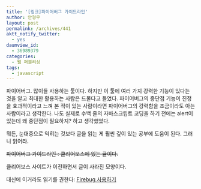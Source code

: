 ```yaml
---
title: '[링크]파이어버그 가이드라인'
author: 안형우
layout: post
permalink: /archives/441
aktt_notify_twitter:
  - yes
daumview_id:
  - 36989379
categories:
  - 웹 퍼블리싱
tags:
  - javascript
---
```

파이어버그. 많이들 사용하는 툴이다. 하지만 이 툴에 여러 가지 강력한 기능이 있다는 것을 알고 최대한 활용하는 사람은 드물다고 들었다. 파이어버그의 중단점 기능이 진정을 효과적이라고 느껴 본 적이 있는 사람이라면 파이어버그의 강력함을 조금이라도 아는 사람이라고 생각한다. 나도 실제로 수백 줄의 자바스크립트 코딩을 하기 전에는 alert이 있는데 왜 중단점이 필요하지? 하고 생각했었다.

뭐든, 눈대중으로 익히는 것보다 글을 읽는 게 훨씬 깊이 있는 공부에 도움이 된다. 그러니 읽어라.

<del>파이어버그 가이드라인 : 클리어보스에 있는 글이다.</del>

클리어보스 사이트가 이전하면서 글이 사라진 모양이다.

대신에 이거라도 읽기를 권한다: [Firebug 사용하기][1]

 [1]: http://radworks.egloos.com/2497022